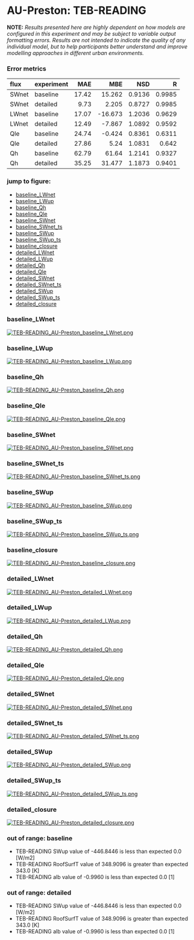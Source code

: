 # AU-Preston: TEB-READING

**NOTE:** *Results presented here are highly dependent on how models are configured in this experiment and may be subject to variable output formatting errors. Results are not intended to indicate the quality of any individual model, but to help participants better understand and improve modelling approaches in different urban environments.*

### Error metrics

| flux   | experiment   |   MAE |     MBE |    NSD |      R |
|:-------|:-------------|------:|--------:|-------:|-------:|
| SWnet  | baseline     | 17.42 |  15.262 | 0.9136 | 0.9985 |
| SWnet  | detailed     |  9.73 |   2.205 | 0.8727 | 0.9985 |
| LWnet  | baseline     | 17.07 | -16.673 | 1.2036 | 0.9629 |
| LWnet  | detailed     | 12.49 |  -7.867 | 1.0892 | 0.9592 |
| Qle    | baseline     | 24.74 |  -0.424 | 0.8361 | 0.6311 |
| Qle    | detailed     | 27.86 |   5.24  | 1.0831 | 0.642  |
| Qh     | baseline     | 62.79 |  61.64  | 1.2141 | 0.9327 |
| Qh     | detailed     | 35.25 |  31.477 | 1.1873 | 0.9401 |

### jump to figure:
 - [baseline_LWnet](#baseline_lwnet)
 - [baseline_LWup](#baseline_lwup)
 - [baseline_Qh](#baseline_qh)
 - [baseline_Qle](#baseline_qle)
 - [baseline_SWnet](#baseline_swnet)
 - [baseline_SWnet_ts](#baseline_swnet_ts)
 - [baseline_SWup](#baseline_swup)
 - [baseline_SWup_ts](#baseline_swup_ts)
 - [baseline_closure](#baseline_closure)
 - [detailed_LWnet](#detailed_lwnet)
 - [detailed_LWup](#detailed_lwup)
 - [detailed_Qh](#detailed_qh)
 - [detailed_Qle](#detailed_qle)
 - [detailed_SWnet](#detailed_swnet)
 - [detailed_SWnet_ts](#detailed_swnet_ts)
 - [detailed_SWup](#detailed_swup)
 - [detailed_SWup_ts](#detailed_swup_ts)
 - [detailed_closure](#detailed_closure)

### <a name="baseline_lwnet"></a>baseline_LWnet
[![TEB-READING_AU-Preston_baseline_LWnet.png](TEB-READING_AU-Preston_baseline_LWnet.png)](TEB-READING_AU-Preston_baseline_LWnet.png)

### <a name="baseline_lwup"></a>baseline_LWup
[![TEB-READING_AU-Preston_baseline_LWup.png](TEB-READING_AU-Preston_baseline_LWup.png)](TEB-READING_AU-Preston_baseline_LWup.png)

### <a name="baseline_qh"></a>baseline_Qh
[![TEB-READING_AU-Preston_baseline_Qh.png](TEB-READING_AU-Preston_baseline_Qh.png)](TEB-READING_AU-Preston_baseline_Qh.png)

### <a name="baseline_qle"></a>baseline_Qle
[![TEB-READING_AU-Preston_baseline_Qle.png](TEB-READING_AU-Preston_baseline_Qle.png)](TEB-READING_AU-Preston_baseline_Qle.png)

### <a name="baseline_swnet"></a>baseline_SWnet
[![TEB-READING_AU-Preston_baseline_SWnet.png](TEB-READING_AU-Preston_baseline_SWnet.png)](TEB-READING_AU-Preston_baseline_SWnet.png)

### <a name="baseline_swnet_ts"></a>baseline_SWnet_ts
[![TEB-READING_AU-Preston_baseline_SWnet_ts.png](TEB-READING_AU-Preston_baseline_SWnet_ts.png)](TEB-READING_AU-Preston_baseline_SWnet_ts.png)

### <a name="baseline_swup"></a>baseline_SWup
[![TEB-READING_AU-Preston_baseline_SWup.png](TEB-READING_AU-Preston_baseline_SWup.png)](TEB-READING_AU-Preston_baseline_SWup.png)

### <a name="baseline_swup_ts"></a>baseline_SWup_ts
[![TEB-READING_AU-Preston_baseline_SWup_ts.png](TEB-READING_AU-Preston_baseline_SWup_ts.png)](TEB-READING_AU-Preston_baseline_SWup_ts.png)

### <a name="baseline_closure"></a>baseline_closure
[![TEB-READING_AU-Preston_baseline_closure.png](TEB-READING_AU-Preston_baseline_closure.png)](TEB-READING_AU-Preston_baseline_closure.png)

### <a name="detailed_lwnet"></a>detailed_LWnet
[![TEB-READING_AU-Preston_detailed_LWnet.png](TEB-READING_AU-Preston_detailed_LWnet.png)](TEB-READING_AU-Preston_detailed_LWnet.png)

### <a name="detailed_lwup"></a>detailed_LWup
[![TEB-READING_AU-Preston_detailed_LWup.png](TEB-READING_AU-Preston_detailed_LWup.png)](TEB-READING_AU-Preston_detailed_LWup.png)

### <a name="detailed_qh"></a>detailed_Qh
[![TEB-READING_AU-Preston_detailed_Qh.png](TEB-READING_AU-Preston_detailed_Qh.png)](TEB-READING_AU-Preston_detailed_Qh.png)

### <a name="detailed_qle"></a>detailed_Qle
[![TEB-READING_AU-Preston_detailed_Qle.png](TEB-READING_AU-Preston_detailed_Qle.png)](TEB-READING_AU-Preston_detailed_Qle.png)

### <a name="detailed_swnet"></a>detailed_SWnet
[![TEB-READING_AU-Preston_detailed_SWnet.png](TEB-READING_AU-Preston_detailed_SWnet.png)](TEB-READING_AU-Preston_detailed_SWnet.png)

### <a name="detailed_swnet_ts"></a>detailed_SWnet_ts
[![TEB-READING_AU-Preston_detailed_SWnet_ts.png](TEB-READING_AU-Preston_detailed_SWnet_ts.png)](TEB-READING_AU-Preston_detailed_SWnet_ts.png)

### <a name="detailed_swup"></a>detailed_SWup
[![TEB-READING_AU-Preston_detailed_SWup.png](TEB-READING_AU-Preston_detailed_SWup.png)](TEB-READING_AU-Preston_detailed_SWup.png)

### <a name="detailed_swup_ts"></a>detailed_SWup_ts
[![TEB-READING_AU-Preston_detailed_SWup_ts.png](TEB-READING_AU-Preston_detailed_SWup_ts.png)](TEB-READING_AU-Preston_detailed_SWup_ts.png)

### <a name="detailed_closure"></a>detailed_closure
[![TEB-READING_AU-Preston_detailed_closure.png](TEB-READING_AU-Preston_detailed_closure.png)](TEB-READING_AU-Preston_detailed_closure.png)

### out of range: baseline

 - TEB-READING SWup value of -446.8446 is less than expected 0.0 [W/m2]
 - TEB-READING RoofSurfT value of 348.9096 is greater than expected 343.0 [K]
 - TEB-READING alb value of -0.9960 is less than expected 0.0 [1]

### out of range: detailed

 - TEB-READING SWup value of -446.8446 is less than expected 0.0 [W/m2]
 - TEB-READING RoofSurfT value of 348.9096 is greater than expected 343.0 [K]
 - TEB-READING alb value of -0.9960 is less than expected 0.0 [1]

